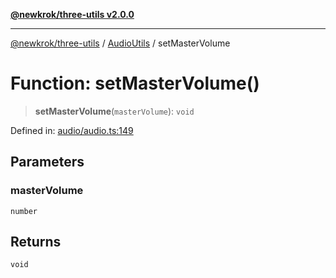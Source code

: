 [**@newkrok/three-utils v2.0.0**](../../../../README.md)

***

[@newkrok/three-utils](../../../../globals.md) / [AudioUtils](../README.md) / setMasterVolume

# Function: setMasterVolume()

> **setMasterVolume**(`masterVolume`): `void`

Defined in: [audio/audio.ts:149](https://github.com/NewKrok/three-utils/blob/a38231b899f4eeb8c881d6a9f7248bab4e06755e/src/audio/audio.ts#L149)

## Parameters

### masterVolume

`number`

## Returns

`void`
